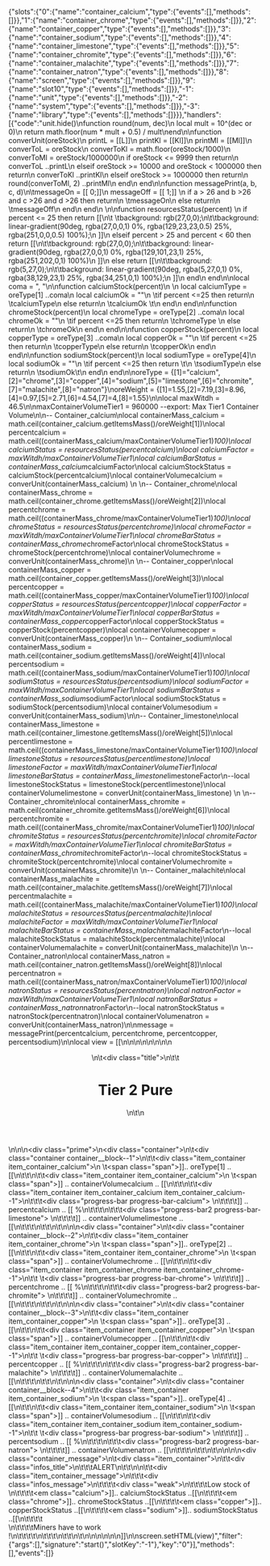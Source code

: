 {"slots":{"0":{"name":"container_calcium","type":{"events":[],"methods":[]}},"1":{"name":"container_chrome","type":{"events":[],"methods":[]}},"2":{"name":"container_copper","type":{"events":[],"methods":[]}},"3":{"name":"container_sodium","type":{"events":[],"methods":[]}},"4":{"name":"container_limestone","type":{"events":[],"methods":[]}},"5":{"name":"container_chromite","type":{"events":[],"methods":[]}},"6":{"name":"container_malachite","type":{"events":[],"methods":[]}},"7":{"name":"container_natron","type":{"events":[],"methods":[]}},"8":{"name":"screen","type":{"events":[],"methods":[]}},"9":{"name":"slot10","type":{"events":[],"methods":[]}},"-1":{"name":"unit","type":{"events":[],"methods":[]}},"-2":{"name":"system","type":{"events":[],"methods":[]}},"-3":{"name":"library","type":{"events":[],"methods":[]}}},"handlers":[{"code":"unit.hide()\nfunction round(num, dec)\n  local mult = 10^(dec or 0)\n  return math.floor(num * mult + 0.5) / mult\nend\n\nfunction converUnit(oreStock)\n     printL = [[L]]\n     printKl = [[Kl]]\n     printMl = [[Ml]]\n     converToL = oreStock\n     converToKl = math.floor(oreStock/1000)\n     converToMl = oreStock/1000000\n    if oreStock <= 9999 then return\n         converToL ..printL\n         elseif oreStock >= 10000 and oreStock < 1000000 then return\n         converToKl ..printKl\n         elseif oreStock >= 1000000 then return\n         round(converToMl, 2) ..printMl\n        end\n    end\n\nfunction messagePrint(a, b, c, d)\n\tmessageOn = [[ 0;]]\n     messageOff = [[ 1;]]  \n    if a > 26 and b >26 and c >26 and d >26 then return\n        \tmessageOn\n        else return\n        \tmessageOff\n        end\n    end\n    \n\nfunction resourcesStatus(percent)        \n    if percent <= 25 then return [[\n\t   \tbackground: rgb(27,0,0);\n\t\tbackground: linear-gradient(90deg, rgba(27,0,0,1) 0%, rgba(129,23,23,0.5) 25%, rgba(251,0,0,0.5) 100%);\n        ]]\n       elseif percent > 25 and percent < 60 then return [[\n\t\tbackground: rgb(27,0,0);\n\t\tbackground: linear-gradient(90deg, rgba(27,0,0,1) 0%, rgba(129,101,23,1) 25%, rgba(251,202,0,1) 100%)\n        ]]\n        else return [[\n\t\tbackground: rgb(5,27,0);\n\t\tbackground: linear-gradient(90deg, rgba(5,27,0,1) 0%, rgba(38,129,23,1) 25%, rgba(34,251,0,1) 100%);\n        ]]\n        end\n    end\n\nlocal coma = \", \"\n\nfunction calciumStock(percent)\n    \n    local calciumType = oreType[1] ..coma\n    local calciumOk = \"\"\n    \tif percent <=25 then return\n        \tcalciumType\n        else return\n        \tcalciumOk     \t\n        end\n     end\n\nfunction chromeStock(percent)\n    local chromeType = oreType[2] ..coma\n    local chromeOk = \"\"\n    \tif percent <=25 then return\n        \tchromeType      \n        else return\n        \tchromeOk\n        end\n     end\n\nfunction copperStock(percent)\n    local copperType = oreType[3] ..coma\n    local copperOk = \"\"\n    \tif percent <=25 then return\n        \tcopperType\n        else return\n        \tcopperOk\n        end\n     end\n\nfunction sodiumStock(percent)\n    local sodiumType = oreType[4]\n    local sodiumOk = \"\"\n    \tif percent <=25 then return     \t\n        \tsodiumType\n        else return\n        \tsodiumOk\t\n        end\n     end\n\noreType = {[1]=\"calcium\",[2]=\"chrome\",[3]=\"copper\",[4]=\"sodium\",[5]=\"limestone\",[6]=\"chromite\",[7]=\"malachite\",[8]=\"natron\"}\noreWeight = {[1]=1.55,[2]=7.19,[3]=8.96,[4]=0.97,[5]=2.71,[6]=4.54,[7]=4,[8]=1.55}\n\nlocal maxWitdh = 46.5\n\nmaxContainerVolumeTier1 = 960000 --export: Max Tier1 Container Volume\n\n-- Container_calcium\nlocal containerMass_calcium = math.ceil(container_calcium.getItemsMass()/oreWeight[1])\nlocal percentcalcium = math.ceil((containerMass_calcium/maxContainerVolumeTier1)*100)\nlocal calciumStatus = resourcesStatus(percentcalcium)\nlocal calciumFactor = maxWitdh/maxContainerVolumeTier1\nlocal calciumBarStatus = containerMass_calcium*calciumFactor\nlocal calciumStockStatus = calciumStock(percentcalcium)\nlocal containerVolumecalcium = converUnit(containerMass_calcium) \n    \n-- Container_chrome\nlocal containerMass_chrome = math.ceil(container_chrome.getItemsMass()/oreWeight[2])\nlocal percentchrome = math.ceil((containerMass_chrome/maxContainerVolumeTier1)*100)\nlocal chromeStatus = resourcesStatus(percentchrome)\nlocal chromeFactor = maxWitdh/maxContainerVolumeTier1\nlocal chromeBarStatus = containerMass_chrome*chromeFactor\nlocal chromeStockStatus = chromeStock(percentchrome)\nlocal containerVolumechrome = converUnit(containerMass_chrome)\n    \n-- Container_copper\nlocal containerMass_copper = math.ceil(container_copper.getItemsMass()/oreWeight[3])\nlocal percentcopper = math.ceil((containerMass_copper/maxContainerVolumeTier1)*100)\nlocal copperStatus = resourcesStatus(percentcopper)\nlocal copperFactor = maxWitdh/maxContainerVolumeTier1\nlocal copperBarStatus = containerMass_copper*copperFactor\nlocal copperStockStatus = copperStock(percentcopper)\nlocal containerVolumecopper = converUnit(containerMass_copper)\n    \n-- Container_sodium\nlocal containerMass_sodium = math.ceil(container_sodium.getItemsMass()/oreWeight[4])\nlocal percentsodium = math.ceil((containerMass_sodium/maxContainerVolumeTier1)*100)\nlocal sodiumStatus = resourcesStatus(percentsodium)\nlocal sodiumFactor = maxWitdh/maxContainerVolumeTier1\nlocal sodiumBarStatus = containerMass_sodium*sodiumFactor\nlocal sodiumStockStatus = sodiumStock(percentsodium)\nlocal containerVolumesodium = converUnit(containerMass_sodium)\n\n-- Container_limestone\nlocal containerMass_limestone = math.ceil(container_limestone.getItemsMass()/oreWeight[5])\nlocal percentlimestone = math.ceil((containerMass_limestone/maxContainerVolumeTier1)*100)\nlocal limestoneStatus = resourcesStatus(percentlimestone)\nlocal limestoneFactor = maxWitdh/maxContainerVolumeTier1\nlocal limestoneBarStatus = containerMass_limestone*limestoneFactor\n--local limestoneStockStatus = limestoneStock(percentlimestone)\nlocal containerVolumelimestone = converUnit(containerMass_limestone) \n    \n-- Container_chromite\nlocal containerMass_chromite = math.ceil(container_chromite.getItemsMass()/oreWeight[6])\nlocal percentchromite = math.ceil((containerMass_chromite/maxContainerVolumeTier1)*100)\nlocal chromiteStatus = resourcesStatus(percentchromite)\nlocal chromiteFactor = maxWitdh/maxContainerVolumeTier1\nlocal chromiteBarStatus = containerMass_chromite*chromiteFactor\n--local chromiteStockStatus = chromiteStock(percentchromite)\nlocal containerVolumechromite = converUnit(containerMass_chromite)\n    \n-- Container_malachite\nlocal containerMass_malachite = math.ceil(container_malachite.getItemsMass()/oreWeight[7])\nlocal percentmalachite = math.ceil((containerMass_malachite/maxContainerVolumeTier1)*100)\nlocal malachiteStatus = resourcesStatus(percentmalachite)\nlocal malachiteFactor = maxWitdh/maxContainerVolumeTier1\nlocal malachiteBarStatus = containerMass_malachite*malachiteFactor\n--local malachiteStockStatus = malachiteStock(percentmalachite)\nlocal containerVolumemalachite = converUnit(containerMass_malachite)\n    \n-- Container_natron\nlocal containerMass_natron = math.ceil(container_natron.getItemsMass()/oreWeight[8])\nlocal percentnatron = math.ceil((containerMass_natron/maxContainerVolumeTier1)*100)\nlocal natronStatus = resourcesStatus(percentnatron)\nlocal natronFactor = maxWitdh/maxContainerVolumeTier1\nlocal natronBarStatus = containerMass_natron*natronFactor\n--local natronStockStatus = natronStock(percentnatron)\nlocal containerVolumenatron = converUnit(containerMass_natron)\n\nmessage = messagePrint(percentcalcium, percentchrome, percentcopper, percentsodium)\n\nlocal view = [[\n<html>\n<head>\n</head>\n\n<style>\nem {\n\tfont-weight: bold;\n}\n\n.calcium {\n\ttext-shadow: 0 0px 2px rgba(0, 90, 164, 0.8);\n\tcolor: rgba(0, 90, 164, 0.8);\n}\n.chrome {\n\ttext-shadow: 0 0px 2px rgba(114, 255, 164, 0.8);\n\tcolor: rgba(114, 255, 164, 0.8);\n}\n.copper {\n\ttext-shadow: 0 0px 2px rgba(248, 143, 49, 0.8);\n\tcolor: rgba(248, 143, 49, 0.8);\n}\n.sodium {\n\ttext-shadow: 0 0px 2px rgba(255, 126, 164, 0.8);\n\tcolor: rgba(255, 126, 164, 0.8);\n}\n\n.weak {\n\tanimation: faible 1s infinite alternate;\n}\n\n\nbody {\n\twidth:100%;\n\tbackground-color: rgba(0, 0, 0, 1);\n}\n\n.progress-bar {\n\toverflow: visible;\n\twhite-space: nowrap;\n\theight: 70%;\n\tbox-shadow: 0 0vw 0.2vw rgba(0, 0, 0, 0.8);\n}\n\n\t.progress-bar-calcium {\n\t\twidth: ]].. calciumBarStatus .. [[vw;\n\t\t]] .. calciumStatus .. [[\n\t}\n\n\t.progress-bar-chrome {\n\t\twidth: ]].. chromeBarStatus ..[[vw;\n\t\t]] .. chromeStatus .. [[\n\t}\n\n\t.progress-bar-copper {\n\t\twidth: ]].. copperBarStatus ..[[vw;\n\t\t]] .. copperStatus .. [[\n\t}\n\n\t.progress-bar-sodium {\n\t\twidth: ]].. sodiumBarStatus ..[[vw;\n\t\t]] .. sodiumStatus .. [[\n\t}\n\n.progress-bar2 {\n\tfont-size: 2vw;\n\toverflow: visible;\n\twhite-space: nowrap;\n\theight: 30%;\n\tbox-shadow: 0 0vw 0.1vw rgba(0, 0, 0, 0.4);\n}\n\n\t.progress-bar-limestone {\n\t\twidth: ]].. limestoneBarStatus .. [[vw;\n\t\t]] .. limestoneStatus .. [[\n\t}\n\n\t.progress-bar-chromite {\n\t\twidth: ]].. chromiteBarStatus ..[[vw;\n\t\t]] .. chromiteStatus .. [[\n\t}\n\n\t.progress-bar-malachite {\n\t\twidth: ]].. malachiteBarStatus ..[[vw;\n\t\t]] .. malachiteStatus .. [[\n\t}\n\n\t.progress-bar-natron {\n\t\twidth: ]].. natronBarStatus ..[[vw;\n\t\t]] .. natronStatus .. [[\n\t}\n\n /*Parent container*/\n\n.prime {\n\twitdh : auto;\n\tposition: absolute;\n\tleft: 2.58vw;\n\tanimation: show 1s ease-in;\n}\n\t.title h1 {\n\t\tfont-size: 8vw;\n\t\ttext-align: center;\n\t\tpadding: 0.51vw;\n}\n\t.container {\n\t\ttext-align: center;\n\t\twidth: 50vw;\n\t\tdisplay: grid;\n\t\tgrid-template-rows: 9vw;\n\t\tgrid-template-columns: 25.8vw 20.64vw 100%;\n\t\talign-items: center;\n\t\tpadding: 1vw;\n}\n\t\t.container_message {\n    \t\topacity:  ]] .. message.. [[ ;\n\t\t\ttext-align: center;\n\t\t\twidth: 100vw;\n\t\t\tdisplay: inherit flex;\n\t\t\talign-items: center;\n\t\t\tpadding-right: 2.58vw;\n\t\t\tpadding-top: 2.58vw;\n}\n\n/*Child container*/\n\t.span {\nposition: absolute;\n    top: 50%;\n    left: 50%;\n    transform: translate(-50%, -50%);\n}\n\n\t.item_container {\n\t\tjustify-self: auto;\n  \t\tpadding: 1.03vw;\n\t\theight: 100%;\n  \t\tfont-size: 3.5vw;\n\t\tposition: relative;\n\t\tvertical-align: middle;\n  \t\ttext-align: center;\t\t\n  \t\tcolor: white;\n\t}\n\n\t.item_container_calcium {\n          background-color: rgba(0, 90, 164, 0.4);\n          border: 0.2vw solid rgba(0, 90, 164, 1);\t\n\t}\n\t.item_container_chrome {\n\t\tbackground-color: rgba(114, 255, 164, 0.4);\n\t\tborder: 0.2vw solid rgba(114, 255, 164, 8);\n\t}\n\t.item_container_copper {\n\t\tbackground-color: rgba(248, 143, 49, 0.4);\n\t\tborder: 0.2vw solid rgba(248, 143, 49, 1);\n\t}\n\t.item_container_sodium {\n\t\tbackground-color: rgba(255, 126, 164, 0.4);\n\t\tborder: 0.2vw solid rgba(255, 126, 164, 1);\n\t}\n\n\t\t.item_container_calcium--1 {\n\t\t\tbackground-color: rgba(0, 0, 0, 0.4);\n\t\t}\n\t\t.item_container_chrome--1 {\n\t\t\tbackground-color: rgba(0, 0, 0, 0.4);\n\t\t}\n\t\t.item_container_copper--1 {\n\t\t\tbackground-color: rgba(0, 0, 0, 0.4);\n\t\t}\n\t\t.item_container_sodium--1 {\n\t\t\tbackground-color: rgba(0, 0, 0, 0.4);\n\t\t\tz-index: 2;\n\t\t}\n\n\t\t.infos_title {\n\t\t\tposition: relative;\n\t\t\tleft: 34.83vw;\n\t\t\tcolor: red;\n\t\t\tmargin-bottom: 3.09vw;\n\t\t\twidth: 25.8vw;\n\t\t\tfont-weight: bold;\n\t\t\tborder-bottom: 0.31vw solid red;\n\t\t\tfont-size: 3.92vw;\n\t\t\tanimation: urgent 2s infinite alternate;\n\t\t}\n\t\t.item_container_message {\n\t\t\tjustify-self: center;\n\t\t\talign-items: center;\n  \t\t\tfont-size: 3.09vw;\n  \t\t\ttext-align: center;\n  \t\t\tcolor: white;\n\t\t\tpadding-right: 0.16vw;\n\t\t}\n\n@keyframes show {\n\t0% {\n\t\topacity: 0;\n\t}\n\t100% {\n\t\topacity: 1;\n\t}\n}\n\n@keyframes faible {\n\t0% {\n\t\ttransform: scale(0.95);\n\t}\n\t100% {\n\t\ttransform: scale(1);\n\t}\n}\n\n@keyframes urgent {\n\t0% {\n\t\ttransform: scale(1.25);\n\t}\n\t100% {\n\t\ttransform: scale(1.5);\n \t}\n}\n\n</style>\n\n<!-- CONTAINER -->\n<header>\n\t<div class=\"title\">\n\t\t<h1>Tier 2 Pure</h1>\n\t</div>\n</header>\n\n<body>\n<div class=\"prime\">\n<div class=\"container\">\n\t<div class=\"container container__block--1\">\n\t\t<div class=\"item_container item_container_calcium\">\n          \t<span class=\"span\">]].. oreType[1] ..[[</span>\n\t\t</div>\n\t\t<div class=\"item_container item_container_calcium\">\n        \t<span class=\"span\">]] .. containerVolumecalcium .. [[</span>\n\t\t</div>\n\t\t<div class=\"item_container item_container_calcium item_container_calcium--1\">\n\t\t\t<div class=\"progress-bar progress-bar-calcium\"> \n\t\t\t\t]] .. percentcalcium .. [[ %\n\t\t\t</div>\n\t\t\t<div class=\"progress-bar2 progress-bar-limestone\"> \n\t\t\t\t]] .. containerVolumelimestone .. [[\n\t\t\t</div>\n\t\t</div>\n\t</div>\n</div>\n\n<div class=\"container\">\n\t<div class=\"container container__block--2\">\n\t\t<div class=\"item_container item_container_chrome\">\n          \t<span class=\"span\">]].. oreType[2] ..[[</span>\n\t\t</div>\n\t\t<div class=\"item_container item_container_chrome\">\n        \t<span class=\"span\">]] .. containerVolumechrome .. [[</span>\n\t\t</div>\n\t\t<div class=\"item_container item_container_chrome item_container_chrome--1\">\n\t\t   \t<div class=\"progress-bar progress-bar-chrome\"> \n\t\t\t\t]] .. percentchrome .. [[ %\n\t\t\t</div>\n\t\t\t<div class=\"progress-bar2 progress-bar-chromite\"> \n\t\t\t\t]] .. containerVolumechromite .. [[\n\t\t\t</div>\n\t\t</div>\n\t</div>\n</div>\n\n<div class=\"container\">\n\t<div class=\"container container__block--3\">\n\t\t<div class=\"item_container item_container_copper\">\n          \t<span class=\"span\">]].. oreType[3] ..[[</span>\n\t\t</div>\n\t\t<div class=\"item_container item_container_copper\">\n        \t<span class=\"span\">]] .. containerVolumecopper .. [[</span>\n\t\t</div>\n\t\t<div class=\"item_container item_container_copper item_container_copper--1\">\n\t\t   \t<div class=\"progress-bar progress-bar-copper\"> \n\t\t\t\t]] .. percentcopper .. [[ %\n\t\t\t</div>\n\t\t\t<div class=\"progress-bar2 progress-bar-malachite\"> \n\t\t\t\t]] .. containerVolumemalachite .. [[\n\t\t\t</div>\n\t\t</div>\n\t</div>\n</div>\n\n<div class=\"container\">\n\t<div class=\"container container__block--4\">\n\t\t<div class=\"item_container item_container_sodium\">\n          \t<span class=\"span\">]].. oreType[4] ..[[</span>\n\t\t</div>\n\t\t<div class=\"item_container item_container_sodium\">\n        \t<span class=\"span\">]] .. containerVolumesodium .. [[</span>\n\t\t</div>\n\t\t<div class=\"item_container item_container_sodium item_container_sodium--1\">\n\t\t   \t<div class=\"progress-bar progress-bar-sodium\"> \n\t\t\t\t]] .. percentsodium .. [[ %\n\t\t\t</div>\n\t\t\t<div class=\"progress-bar2 progress-bar-natron\"> \n\t\t\t\t]] .. containerVolumenatron .. [[\n\t\t\t</div>\n\t\t</div>\n\t</div>\n</div>\n\n\n<div class=\"container_message\">\n\t<div class=\"item_container\">\n\t\t<div class=\"infos_title\">\n\t\t\tALERT\n\t\t</div>\n\n\t\t<div class=\"item_container_message\">\n\t\t\t<div class=\"infos_message\">\n\t\t\t\t<div class=\"weak\">\n\t\t\t\tLow stock of \n\t\t\t\t<em class=\"calcium\">]].. calciumStockStatus ..[[</em>\n\t\t\t\t<em class=\"chrome\">]].. chromeStockStatus ..[[</em>\n\t\t\t\t<em class=\"copper\">]].. copperStockStatus ..[[</em>\n\t\t\t\t<em class=\"sodium\">]].. sodiumStockStatus ..[[</em>\n\t\t\t\t<br>\n\t\t\t\tMiners have to work !\n\t\t\t\t</div>\n\t\t\t</div>\n\t\t</div>\n\t</div>\n</div>\n\n\n</body>\n</html>\n]]\n\nscreen.setHTML(view)","filter":{"args":[],"signature":"start()","slotKey":"-1"},"key":"0"}],"methods":[],"events":[]}